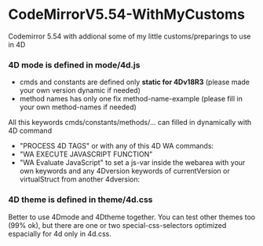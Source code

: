 # CodeMirrorV5.54-WithMyCustoms
 Codemirror 5.54 with addional some of my little customs/preparings to use in 4D

### 4D mode is defined in mode/4d.js
- cmds and constants are defined only **static for 4Dv18R3** (please made your own version dynamic if needed)
- method names has only one fix method-name-example (please fill in your own method-names if needed)

All this keywords cmds/constants/methods/...
can filled in dynamically with 4D command
- "PROCESS 4D TAGS"
or with any of this 4D WA commands:
- "WA EXECUTE JAVASCRIPT FUNCTION"
- "WA Evaluate JavaScript"
to set a js-var inside the webarea with your own keywords
and any 4Dversion keywords of currentVersion or virtualStruct from another 4dversion:

### 4D theme is defined in theme/4d.css

Better to use 4Dmode and 4Dtheme together.
You can test other themes too (99% ok),
but there are one or two special-css-selectors
optimized espacially for 4d only in 4d.css.

